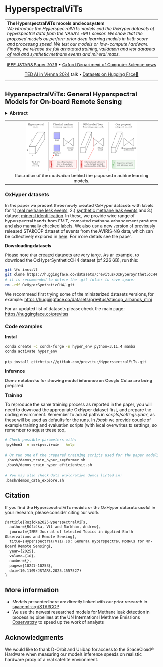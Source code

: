 # HyperspectralViTs

<table><tr>
  <td>
    <b>The HyperspectralViTs models and ecosystem</b><br>
    <em>We introduce the HyperspectralViTs models and the OxHyper datasets of hyperspectral data from the NASA's EMIT sensor. We show that the proposed models outperform prior deep learning models in both score and processing speed. We test our models on low-compute hardware. Finally, we release the full annotated training, validation and test datasets of real and synthetic methane events and mineral maps.
    </em>
</td>  
</tr></table>

<p align="center">
  <a href="https://ieeexplore.ieee.org/document/10948267">IEEE JSTARS Paper 2025</a> •
  <a href="https://www.cs.ox.ac.uk/news/2378-full.html">Oxford Department of Computer Science news</a>
</p>

<p align="center">
  <a href="https://www.ted.com/talks/vit_ruzicka_how_ai_helps_us_track_methane_from_space">TED AI in Vienna 2024</a> talk •
  <a href="https://huggingface.co/collections/previtus/oxhyper-datasets-67f13a7dc7c67c9941e17c5c"> Datasets on Hugging Face🤗</a>
</p>

---

## HyperspectralViTs: General Hyperspectral Models for On-board Remote Sensing

<details>
  <summary><b>Abstract</b></summary>
  On-board processing of hyperspectral data with machine learning models would enable an unprecedented amount of autonomy across a wide range of tasks allowing new capabilities such as early warning systems and automated scheduling across constellations of satellites. However, current classical methods suffer from high false positive rates and therefore prevent easy automation while previously published deep learning models exhibit prohibitive computational requirements. We propose fast and accurate machine learning architectures which support endto-end processing of data with high spectral dimension without relying on hand-crafted products or spectral band compression techniques. We create three new large datasets of hyperspectral data containing all relevant spectral bands from the near global sensor EMIT. We evaluate our models on two tasks related to hyperspectral data processing - methane detection and mineral identification. Our models reach a new state-of-the-art performance on the task of methane detection, where we improve the F1 score of previous deep learning models by 27% on a newly created synthetic dataset and by 13% on the previously released large benchmark dataset. Our models generalise from synthetic datasets to data with real methane leak events and boost performance by 6.9% in F1 score in contrast with training models from scratch on the real data. Finally, with our newly proposed architectures, one capture from the EMIT sensor can be processed within 30 seconds on a realistic proxy of the IONSCV 004 satellite and in less than 0.64 seconds on a GPU powered Jetson AGX Xavier board.
</details>

<table>
<tr>
  <td width="100%" align="center"><img src="_illustrations/contributions.png" alt="Contributions" width="75%"><br>
  Illustration of the motivation behind the proposed machine learning models.
  </td>
</tr>
</table>



### OxHyper datasets

In the paper we present three newly created OxHyper datasets with labels for 1.) <a href="https://huggingface.co/datasets/previtus/OxHyperRealCH4">real methane leak events</a>, 2.) <a href="https://huggingface.co/datasets/previtus/OxHyperSyntheticCH4">synthetic methane leak events</a> and 3.) dataset <a href="https://huggingface.co/datasets/previtus/OxHyperMinerals_Train">mineral identification</a>. In these, we provide wide range of hyperspectral bands from EMIT, computed methane enhancement products and also manually checked labels. We also use a new version of previously released STARCOP dataset of events from the AVIRIS-NG data, which can be collectively explored in <a href="https://huggingface.co/collections/previtus/starcop-67f13cf30def71591f281a41">here</a>. For more details see the paper.

**Downloading datasets**

Please note that created datasets are very large. As an example, to download the OxHyperSyntheticCH4 dataset (of 226 GB), run this:

```bash
git lfs install
git clone https://huggingface.co/datasets/previtus/OxHyperSyntheticCH4
# it is recommended to delete the .git folder to save space:
rm -rdf OxHyperSyntheticCH4/.git
```
We recommend first trying some of the miniaturized datasets versions, for example: https://huggingface.co/datasets/previtus/starcop_allbands_mini

For an updated list of datasets please check the main page: https://huggingface.co/previtus

### Code examples

**Install**

```bash
conda create -c conda-forge -n hyper_env python=3.11.4 mamba
conda activate hyper_env

pip install git+https://github.com/previtus/HyperspectralViTs.git
```

**Inference**

Demo notebooks for showing model inference on Google Colab are being prepared.

**Training**

To reproduce the same training process as reported in the paper, you will need to download the appropriate OxHyper dataset first, and prepare the coding environment.
Remember to adjust paths in _scripts/settings.yaml_, as these will be used as defaults for the runs. In _/bash_ we provide couple of example training and evaluation scripts (with local overwrites to settings, so remember to adjust these too). 

```bash
# Check possible parameters with:
!python3 -m scripts.train --help

# Or run one of the prepared training scripts used for the paper models (remember to download and adjust the paths to the training datasets)
./bash/demos_train_hyper_segformer.sh
./bash/demos_train_hyper_efficientvit.sh

# You may also check data exploration demos listed in:
.bash/demos_data_explore.sh
```

## Citation
If you find the HyperspectralViTs models or the OxHyper datasets useful in your research, please consider citing our work. 

```
@article{Ruzicka2025HyperspectralViTs,
  author={Růžička, Vít and Markham, Andrew},
  journal={IEEE Journal of Selected Topics in Applied Earth Observations and Remote Sensing}, 
  title={Hyperspectral{V}i{T}s: General Hyperspectral Models for On-Board Remote Sensing}, 
  year={2025},
  volume={18},
  number={},
  pages={10241-10253},
  doi={10.1109/JSTARS.2025.3557527}
}
```

## More information

- Models presented here are directly linked with our prior research in [spaceml-org/STARCOP](https://github.com/spaceml-org/STARCOP)
- We use the newest researched models for Methane leak detection in processing pipelines at the [UN International Methane Emissions Observatory](https://www.linkedin.com/posts/methanedata_ai-cutmethane-methane-activity-7308510159247425536-6BwY?utm_source=share&utm_medium=member_desktop&rcm=ACoAABd6n3gBH_TpjLoZGQEwCvWk3dFjnjz3IyE) to speed up the work of analysts



## Acknowledgments

We would like to thank D-Orbit and Unibap for access to the SpaceCloud® Hardware when measuring our models inference speeds on realistic hardware proxy of a real satellite environment.
